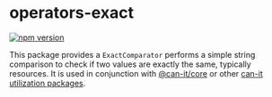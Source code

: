 # operators-exact

[![npm version](https://img.shields.io/npm/v/@can-it/operators-exact.svg?style=flat-square)](https://www.npmjs.org/package/@can-it/operators-exact)

This package provides a `ExactComparator` performs a simple string comparison to check if two values are exactly the same, typically resources. It is used in conjunction with [@can-it/core](https://www.npmjs.com/package/@can-it/core) or other [can-it utilization packages](https://www.npmjs.com/search?q=keywords%3Acan-it-utilization).
